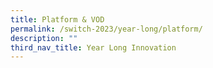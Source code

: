 ```yaml
---
title: Platform & VOD
permalink: /switch-2023/year-long/platform/
description: ""
third_nav_title: Year Long Innovation
---
```


